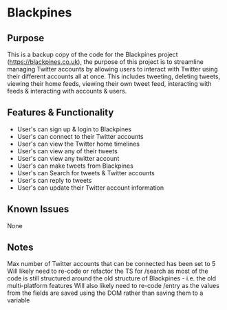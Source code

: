 # Blackpines

## Purpose
This is a backup copy of the code for the Blackpines project (https://blackpines.co.uk), the purpose of this project is to streamline managing Twitter accounts by allowing users to interact with Twitter using their different accounts all at once. This includes tweeting, deleting tweets, viewing their home feeds, viewing their own tweet feed, interacting with feeds & interacting with accounts & users.

## Features & Functionality
 - User's can sign up & login to Blackpines
 - User's can connect to their Twitter accounts
 - User's can view the Twitter home timelines
 - User's can view any of their tweets
 - User's can view any twitter account
 - User's can make tweets from Blackpines
 - User's can Search for tweets & Twitter accounts
 - User's can reply to tweets
 - User's can update their Twitter account information

## Known Issues
None

## Notes
Max number of Twitter accounts that can be connected has been set to 5
Will likely need to re-code or refactor the TS for /search as most of the code is still structured around the old structure of Blackpines - i.e. the old multi-platform features
Will also likely need to re-code /entry as the values from the fields are saved using the DOM rather than saving them to a variable
